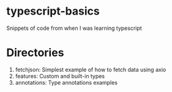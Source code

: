 # typescript-basics

Snippets of code from when I was learning typescript

# Directories

1. fetchjson: Simplest example of how to fetch data using axio
2. features: Custom and built-in types
3. annotations: Type annotations examples
